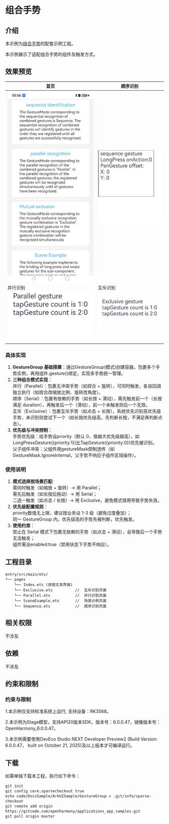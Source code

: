 # 组合手势

## 介绍

本示例为[组合手势](https://gitcode.com/openharmony/docs/blob/master/zh-cn/application-dev/ui/arkts-gesture-events-combined-gestures.md)的配套示例工程。

本示例展示了适配组合手势的组件及触发方式。

## 效果预览

| 首页                            | 顺序识别                           |
|-------------------------------|--------------------------------|
| ![](screenshots/Home.jpg)     | ![](screenshots/Sequence.gif)  |
| 并行识别                          | 互斥识别                           |
| ![](screenshots/Parallel.gif) | ![](screenshots/Exclusive.gif) |


### 具体实现

1. **GestureGroup 基础搭建**：通过GestureGroup(模式)创建容器，包裹多个手势实例，再用组件.gesture()绑定，实现多手势统一管理。
2. **三种组合模式实现**：  
   并行（Parallel）：包裹无冲突手势（如捏合 + 旋转），可同时触发，各自回调独立执行（如捏合改缩放比例、旋转改角度）。  
   顺序（Serial）：包裹有依赖的手势（如长按 + 滑动），需先触发前一个（长按满足 duration），再触发后一个（滑动），前一个未触发则后一个无效。  
   互斥（Exclusive）：包裹互斥手势（如点击 + 长按），系统优先识别高优先级手势，未识别则尝试下一个（如长按优先级高，先判断长按，不满足再判断点击）。
3. **优先级与冲突控制**：  
   手势优先级：给手势设priority（默认 0，值越大优先级越高），如LongPressGesture({priority:1})比TapGesture({priority:0})优先被识别。  
   父子组件冲突：父组件用gestureMask控制透传（如GestureMask.IgnoreInternal，父手势不响应子组件区域操作）。


### 使用说明

1. **模式选择按场景匹配**:   
   需同时触发（如缩放 + 旋转）→ 用 Parallel；  
   需先后触发（如长按后拖动）→ 用 Serial；  
   二选一触发（如点击 / 长按）→ 用 Exclusive，避免模式错用导致手势失效。
2. **优先级配置规则**：  
   priority数值无上限，建议按业务设 1-3 级（避免过度叠加）；  
   同一 GestureGroup 内，优先级高的手势先被判断，优先触发。
3. **使用约束**：  
   禁止在 Serial 模式下包裹无依赖的手势（如点击 + 滑动），会导致后一个手势无法触发；  
   组件需设enabled:true（禁用状态下手势不响应）。

## 工程目录

```
entry/src/main/ets/
└── pages
    └── Index.ets (获取文本界面)
    └── Exclusive.ets          //  互斥识别页面
    └── Parallel.ets           //  并行识别页面
    └── SceneExample.ets       //  场景示例页面
    └── Sequence.ets           //  顺序识别页面
```

## 相关权限

不涉及

## 依赖

不涉及

## 约束和限制

### 约束与限制
1.本示例仅支持标准系统上运行, 支持设备：RK3568。

2.本示例为Stage模型，支持API20版本SDK，版本号：6.0.0.47，镜像版本号：OpenHarmony_6.0.0.47。

3.本示例需要使用DevEco Studio NEXT Developer Preview2 (Build Version: 6.0.0.47， built on October 21, 2025)及以上版本才可编译运行。

## 下载

如需单独下载本工程，执行如下命令：
```
git init
git config core.sparsecheckout true
echo code/DocsSample/ArkUISample/GestureGroup > .git/info/sparse-checkout
git remote add origin https://gitcode.com/openharmony/applications_app_samples.git
git pull origin master
```
